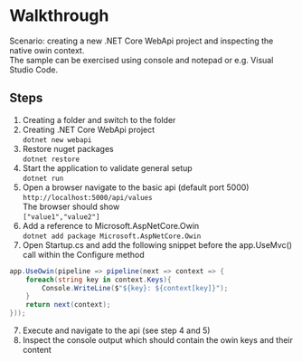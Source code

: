 # Walkthrough
Scenario: creating a new .NET Core WebApi project and inspecting the native owin context.  
The sample can be exercised using console and notepad or e.g. Visual Studio Code.
## Steps
1. Creating a folder and switch to the folder
2. Creating .NET Core WebApi project  
```dotnet new webapi```
3. Restore nuget packages  
```dotnet restore```
4. Start the application to validate general setup  
```dotnet run```
5. Open a browser navigate to the basic api (default port 5000)  
```http://localhost:5000/api/values```  
The browser should show  
```["value1","value2"]```
6. Add a reference to Microsoft.AspNetCore.Owin  
```dotnet add package Microsoft.AspNetCore.Owin```
7. Open Startup.cs and add the following snippet before the app.UseMvc() call within the Configure method  
```cs
app.UseOwin(pipeline => pipeline(next => context => {
    foreach(string key in context.Keys){
        Console.WriteLine($"${key}: ${context[key]}");
    }
    return next(context);
}));
```
7. Execute and navigate to the api (see step 4 and 5)
8. Inspect the console output which should contain the owin keys and their content